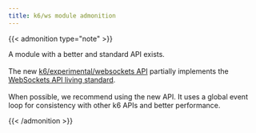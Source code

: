 ```yaml
---
title: k6/ws module admonition
---
```


{{< admonition type="note" >}}

A module with a better and standard API exists.
<br>
<br>
The new [k6/experimental/websockets API](../../javascript-api/k6-experimental/websockets/) partially implements the [WebSockets API living standard](https://websockets.spec.whatwg.org/).
<br>
<br>
When possible, we recommend using the new API. It uses a global event loop for consistency with other k6 APIs and better performance.

{{< /admonition >}}

